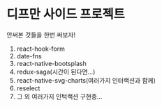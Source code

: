 # 디프만 사이드 프로젝트

안써본 것들을 한번 써보자!

1. react-hook-form
2. date-fns
3. react-native-bootsplash
4. redux-saga(시간이 된다면...)
5. react-native-svg-charts(여러가지 인터랙션과 함께)
6. reselect
7. 그 외 여러가지 인턱랙션 구현중...
